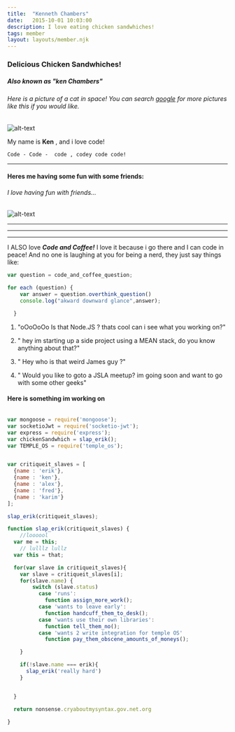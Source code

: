 ```yaml
---
title:  "Kenneth Chambers"
date:   2015-10-01 10:03:00
description: I love eating chicken sandwhiches!
tags: member
layout: layouts/member.njk
---
```


### Delicious Chicken Sandwhiches!

##### Also known as "ken Chambers"


###### Here is a picture of a cat in space! You can search [google](https://www.bing.com) for more pictures like this if you would like.

![alt-text](https://pbs.twimg.com/media/BcvmxibIYAAH8a3.jpg)

My name is __Ken__ , and i love code!

```
Code - Code -  code , codey code code!
```

***
#### Heres me having some fun with some friends:

###### I love having fun with friends...

![alt-text](https://pbs.twimg.com/profile_images/462667453391073280/15TUtyGE.png)







***
***
***

I ALSO love ***Code and Coffee!*** I love it because i go there and I can code in peace!
And no one is laughing at you for being a nerd, they just say things like:

```javascript
var question = code_and_coffee_question;

for each (question) {
    var answer = question.overthink_question()
    console.log("akward downward glance",answer);

  }
```

1. "oOoOoOo Is that Node.JS ? thats cool can i see what you working on?"

2. " hey im starting up a side project using a MEAN stack, do you know anything about that?"

3. " Hey who is that weird James guy ?"

4. " Would you like to goto a JSLA meetup? im going soon and want to go with some other geeks"

#### Here is something im working on

```javascript

var mongoose = require('mongoose');
var socketioJwt = require('socketio-jwt');
var express = require('express');
var chickenSandwhich = slap_erik();
var TEMPLE_OS = require('temple_os');


var critiqueit_slaves = [
  {name : 'erik'},
  {name : 'ken'},
  {name : 'alex'},
  {name : 'fred'},
  {name : 'karim'}
];

slap_erik(critiqueit_slaves);

function slap_erik(critiqueit_slaves) {
    //loooool
  var me = this;
    // lulllz lullz
  var this = that;

  for(var slave in critiqueit_slaves){
    var slave = critiqueit_slaves[i];
    for(slave.name) {
        switch (slave.status)
          case 'runs':
            function assign_more_work();
          case 'wants to leave early':
            function handcuff_them_to_desk();
          case 'wants use their own libraries':
            function tell_them_no();
          case 'wants 2 write integration for temple OS'
            function pay_them_obscene_amounts_of_moneys();

    }

    if(!slave.name === erik){
      slap_erik('really hard')
    }


  }

  return nonsense.cryaboutmysyntax.gov.net.org

}



```

[FBLink]: https://www.facebook.com/kenneth.chambers.925
[Email]: ken@critiqueit.com

[cit]: http://www.critiqueit.com
